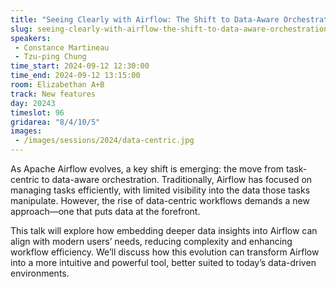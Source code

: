 ```yaml
---
title: "Seeing Clearly with Airflow: The Shift to Data-Aware Orchestration"
slug: seeing-clearly-with-airflow-the-shift-to-data-aware-orchestration
speakers:
 - Constance Martineau
 - Tzu-ping Chung
time_start: 2024-09-12 12:30:00
time_end: 2024-09-12 13:15:00
room: Elizabethan A+B
track: New features
day: 20243
timeslot: 96
gridarea: "8/4/10/5"
images: 
 - /images/sessions/2024/data-centric.jpg
---
```


As Apache Airflow evolves, a key shift is emerging: the move from task-centric to data-aware orchestration. Traditionally, Airflow has focused on managing tasks efficiently, with limited visibility into the data those tasks manipulate. However, the rise of data-centric workflows demands a new approach—one that puts data at the forefront.

This talk will explore how embedding deeper data insights into Airflow can align with modern users’ needs, reducing complexity and enhancing workflow efficiency. We’ll discuss how this evolution can transform Airflow into a more intuitive and powerful tool, better suited to today’s data-driven environments.